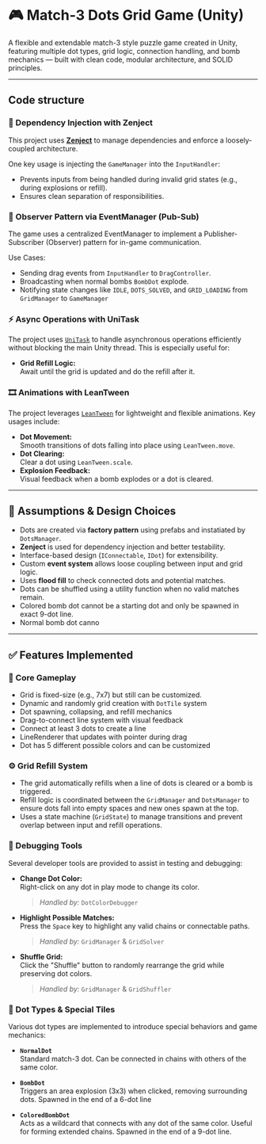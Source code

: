 # 🎮 Match-3 Dots Grid Game (Unity)

A flexible and extendable match-3 style puzzle game created in Unity, featuring multiple dot types, grid logic, connection handling, and bomb mechanics — built with clean code, modular architecture, and SOLID principles.

---

## Code structure

### 🧩 Dependency Injection with Zenject

This project uses **[Zenject](https://github.com/modesttree/Zenject)** to manage dependencies and enforce a loosely-coupled architecture.

One key usage is injecting the `GameManager` into the `InputHandler`:
- Prevents inputs from being handled during invalid grid states (e.g., during explosions or refill).
- Ensures clean separation of responsibilities.

### 📡 Observer Pattern via EventManager (Pub-Sub)
The game uses a centralized EventManager to implement a Publisher-Subscriber (Observer) pattern for in-game communication.

Use Cases:
- Sending drag events from `InputHandler` to `DragController`.
- Broadcasting when normal bombs `BombDot` explode.
- Notifying state changes like `IDLE`, `DOTS_SOLVED`, and `GRID_LOADING` from `GridManager` to `GameManager`

### ⚡ Async Operations with UniTask

The project uses [`UniTask`](https://github.com/Cysharp/UniTask) to handle asynchronous operations efficiently without blocking the main Unity thread. This is especially useful for:

- **Grid Refill Logic:**  
  Await until the grid is updated and do the refill after it.


### 🎞️ Animations with LeanTween

The project leverages [`LeanTween`](https://assetstore.unity.com/packages/tools/animation/leantween-3595) for lightweight and flexible animations. Key usages include:

- **Dot Movement:**  
  Smooth transitions of dots falling into place using `LeanTween.move`.
- **Dot Clearing:**  
  Clear a dot using `LeanTween.scale`.
- **Explosion Feedback:**  
  Visual feedback when a bomb explodes or a dot is cleared.

---

## 🧠 Assumptions & Design Choices

- Dots are created via **factory pattern** using prefabs and instatiated by `DotsManager`.
- **Zenject** is used for dependency injection and better testability.
- Interface-based design (`IConnectable`, `IDot`) for extensibility.
- Custom **event system** allows loose coupling between input and grid logic.
- Uses **flood fill** to check connected dots and potential matches.
- Dots can be shuffled using a utility function when no valid matches remain.
- Colored bomb dot cannot be a starting dot and only be spawned in exact 9-dot line.
- Normal bomb dot canno

---

## ✅ Features Implemented

### 🔷 Core Gameplay
- Grid is fixed-size (e.g., 7x7) but still can be customized.
- Dynamic and randomly grid creation with `DotTile` system
- Dot spawning, collapsing, and refill mechanics
- Drag-to-connect line system with visual feedback
- Connect at least 3 dots to create a line
- LineRenderer that updates with pointer during drag
- Dot has 5 different possible colors and can be customized

### ⚙️ Grid Refill System
- The grid automatically refills when a line of dots is cleared or a bomb is triggered.
- Refill logic is coordinated between the `GridManager` and `DotsManager` to ensure dots fall into empty spaces and new ones spawn at the top.
- Uses a state machine (`GridState`) to manage transitions and prevent overlap between input and refill operations.


### 🧪 Debugging Tools
Several developer tools are provided to assist in testing and debugging:

- **Change Dot Color:**  
  Right-click on any dot in play mode to change its color.  
  > *Handled by:* `DotColorDebugger`

- **Highlight Possible Matches:**  
  Press the `Space` key to highlight any valid chains or connectable paths.  
  > *Handled by:* `GridManager` & `GridSolver`

- **Shuffle Grid:**  
  Click the "Shuffle" button to randomly rearrange the grid while preserving dot colors.  
  > *Handled by:* `GridManager` & `GridShuffler`

### 🔷 Dot Types & Special Tiles
Various dot types are implemented to introduce special behaviors and game mechanics:

- **`NormalDot`**  
  Standard match-3 dot. Can be connected in chains with others of the same color.

- **`BombDot`**  
  Triggers an area explosion (3x3) when clicked, removing surrounding dots. Spawned in the end of a 6-dot line

- **`ColoredBombDot`**  
  Acts as a wildcard that connects with any dot of the same color. Useful for forming extended chains. Spawned in the end of a 9-dot line.
